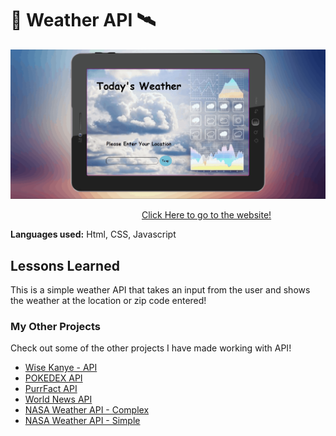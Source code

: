 # 🚀 Weather API 🛰️

<img src="https://github.com/DashlinS/weather-api-bootcamp/blob/answer/images/weatherdemo.gif" width="700">

&emsp;&emsp;&emsp;&emsp;&emsp;&emsp;&emsp;&emsp;&emsp;&emsp;&emsp;&emsp;&emsp;&emsp;&emsp;[Click Here to go to the website!](https://donttempme.netlify.app/)

**Languages used:** Html, CSS, Javascript

## Lessons Learned

This is a simple weather API that takes an input from the user and shows the weather at the location or zip code entered!

### My Other Projects 

Check out some of the other projects I have made working with API!

* [Wise Kanye - API](https://github.com/DashlinS/api-KanyeQuotes/tree/answer)
* [POKEDEX API](https://github.com/DashlinS/api-Pokedex/tree/answer)
* [PurrFact API](https://github.com/DashlinS/api-purrfact/tree/answer)
* [World News API](https://github.com/DashlinS/NewsRoundTheWorld/tree/answer)
* [NASA Weather API - Complex](https://github.com/DashlinS/api-complex-nasa/tree/answer)
* [NASA Weather API - Simple](https://github.com/DashlinS/simple-nasa-api-bootcamp/tree/answer)
